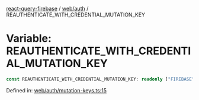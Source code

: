 [react-query-firebase](../../../modules.md) / [web/auth](../index.md) / REAUTHENTICATE\_WITH\_CREDENTIAL\_MUTATION\_KEY

# Variable: REAUTHENTICATE\_WITH\_CREDENTIAL\_MUTATION\_KEY

```ts
const REAUTHENTICATE_WITH_CREDENTIAL_MUTATION_KEY: readonly ["FIREBASE", "AUTH", "REAUTHENTICATE_WITH_CREDENTIAL"];
```

Defined in: [web/auth/mutation-keys.ts:15](https://github.com/vpishuk/react-query-firebase/blob/43c0734068a570cd646254bb366ccd8007f7dfed/web/auth/mutation-keys.ts#L15)
